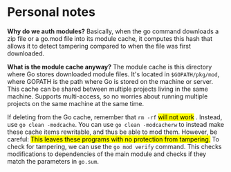 # Personal notes

**Why do we auth modules?**
Basically, when the go command downloads a zip file or a go.mod file into its module cache, it computes this hash that allows it to detect tampering compared to when the file was first downloaded. 

**What is the module cache anyway?**
The module cache is this directory where Go stores downloaded module files. It's located in `$GOPATH/pkg/mod`, where GOPATH is the path where Go is stored on the machine or server.
This cache can be shared between multiple projects living in the same machine. Supports multi-access, so no worries about running multiple projects on the same machine at the same time.

If deleting from the Go cache, remember that `rm -rf` <mark style="background: undefined;">will not work</mark> . Instead, use `go clean -modcache`. You can use `go clean -modcacherw` to instead make these cache items rewritable, and thus be able to mod them. However, be careful: <mark style="background: undefined;">This leaves these programs with no protection from tampering.</mark> 
To check for tampering, we can use the `go mod verify` command. This checks modifications to dependencies of the main module and checks if they match the parameters in `go.sum`.
